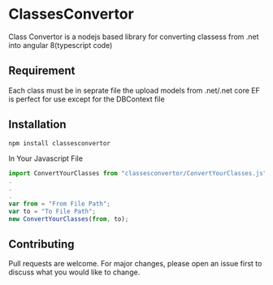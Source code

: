 # ClassesConvertor

Class Convertor is a nodejs based library for converting classess from .net into angular 8(typescript code)

## Requirement
Each class must be in seprate file
the upload models from .net/.net core EF is perfect for use
except for the DBContext file

## Installation
```bash
npm install classesconvertor
```

In Your Javascript File 
```javascript
import ConvertYourClasses from "classesconvertor/ConvertYourClasses.js";
.
.
.
var from = "From File Path";
var to = "To File Path";
new ConvertYourClasses(from, to);
```

## Contributing
Pull requests are welcome. For major changes, please open an issue first to discuss what you would like to change.

